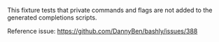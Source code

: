 This fixture tests that private commands and flags are not added to the
generated completions scripts.

Reference issue: https://github.com/DannyBen/bashly/issues/388
